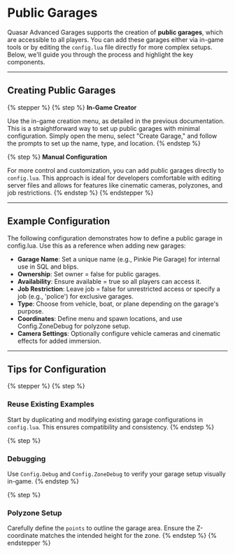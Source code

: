 # Public Garages

Quasar Advanced Garages supports the creation of **public garages**, which are accessible to all players. You can add these garages either via in-game tools or by editing the `config.lua` file directly for more complex setups. Below, we'll guide you through the process and highlight the key components.

***

## **Creating Public Garages**

{% stepper %}
{% step %}
**In-Game Creator**

Use the in-game creation menu, as detailed in the previous documentation. This is a straightforward way to set up public garages with minimal configuration. Simply open the menu, select "Create Garage," and follow the prompts to set up the name, type, and location.
{% endstep %}

{% step %}
**Manual Configuration**

For more control and customization, you can add public garages directly to `config.lua`. This approach is ideal for developers comfortable with editing server files and allows for features like cinematic cameras, polyzones, and job restrictions.
{% endstep %}
{% endstepper %}

***

## **Example Configuration**

The following configuration demonstrates how to define a public garage in config.lua. Use this as a reference when adding new garages:

* **Garage Name**: Set a unique name (e.g., Pinkie Pie Garage) for internal use in SQL and blips.
* **Ownership**: Set owner = false for public garages.
* **Availability**: Ensure available = true so all players can access it.
* **Job Restriction**: Leave job = false for unrestricted access or specify a job (e.g., 'police') for exclusive garages.
* **Type**: Choose from vehicle, boat, or plane depending on the garage's purpose.
* **Coordinates**: Define menu and spawn locations, and use Config.ZoneDebug for polyzone setup.
* **Camera Settings**: Optionally configure vehicle cameras and cinematic effects for added immersion.

***

## **Tips for Configuration**

{% stepper %}
{% step %}
### **Reuse Existing Examples**

Start by duplicating and modifying existing garage configurations in `config.lua`. This ensures compatibility and consistency.
{% endstep %}

{% step %}
### **Debugging**

Use `Config.Debug` and `Config.ZoneDebug` to verify your garage setup visually in-game.
{% endstep %}

{% step %}
### **Polyzone Setup**

Carefully define the `points` to outline the garage area. Ensure the Z-coordinate matches the intended height for the zone.
{% endstep %}
{% endstepper %}
